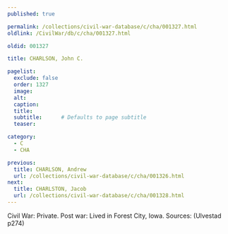 ```yaml
---
published: true

permalink: /collections/civil-war-database/c/cha/001327.html
oldlink: /CivilWar/db/c/cha/001327.html

oldid: 001327

title: CHARLSON, John C.

pagelist:
  exclude: false
  order: 1327
  image: 
  alt:
  caption:
  title:
  subtitle:      # Defaults to page subtitle
  teaser:

category: 
  - C 
  - CHA

previous:
  title: CHARLSON, Andrew
  url: /collections/civil-war-database/c/cha/001326.html  
next:
  title: CHARLSTON, Jacob
  url: /collections/civil-war-database/c/cha/001328.html   
---
```

Civil War: Private. Post war: Lived in Forest City, Iowa. Sources: (Ulvestad p274)